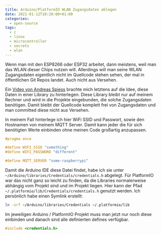 ```yaml
---
title: Arduino/PlatformIO WLAN Zugangsdaten ablegen
date: 2021-01-12T10:20:00+01:00
categories:
  - open-source
tags:
  - c
  - linux
  - microcontroller
  - secrets
  - wlan
---
```

Wenn man mit den ESP8266 oder ESP32 arbeitet, dann meistens, weil man das WLAN dieser Chips nutzen will.
Allerdings will man seine WLAN Zugangsdaten eigentlich nicht im Quellcode stehen sehen, der mal in öffentlichen Git Repos landet.
Auch nicht aus Versehen.

<!--more-->

Ein [Video von Andreas Spiess](https://www.youtube.com/watch?v=1pwqS_NUG7Q) brachte mich letztens auf die Idee, diese Daten in einer Library zu hinterlegen.
Diese Library bleibt nur auf meinem Rechner und wird in die Projekte eingebunden, die solche Zugangsdaten benötigen. Damit bleibt der Quellcode komplett frei von Zugangsdaten und man committed diese nicht aus Versehen.

In meinem Fall hinterlege ich hier WiFi SSID und Passwort, sowie den Hostnamen von meinem MQTT Server.
Damit kann jeder die für sich benötigten Werte einbinden ohne meinen Code großartig anzupassen.

```h
#pragma once

#define WIFI_SSID "something"
#define WIFI_PASSWORD "different"

#define MQTT_SERVER "some-raspberrypi"
```

Damit die Arduino IDE diese Datei findet, habe ich sie unter `~/Arduino/libraries/Credentials/credentials.h` abgelegt.
Für PlatformIO war das nicht ganz so leicht zu finden, da die Libraries normalerweise abhängig vom Projekt sind und im Projekt liegen.
Hier kann der Pfad `~/.platformio/lib/Credentials/credentials.h` genutzt werden.
Ich persönlich habe einen Symlink erstellt:

```bash
ln -srf ~/Arduino/libraries/Credentials ~/.platformio/lib
```

Im jeweiligen Arduino / PlatformIO Projekt muss man jetzt nur noch diese einbinden und danach sind alle definierten defines verfügbar.

```c
#include <credentials.h>
```

